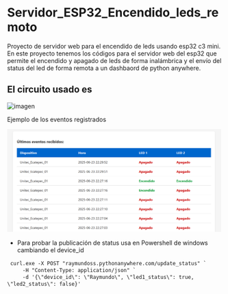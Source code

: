 # Servidor_ESP32_Encendido_leds_remoto
 Proyecto de servidor web para el encendido de leds usando esp32 c3 mini. En este proyecto tenemos los códigos para el servidor web del esp32 que permite el encendido y apagado de leds de forma inalámbrica y el envío del status del led de forma remota a un dashbaord de python anywhere.

 El circuito usado es 
 - 
 ![imagen](https://github.com/user-attachments/assets/fea6dd00-2568-45e3-9b3d-257bab78ae82)

 Ejemplo de los eventos registrados
 
<img src="https://github.com/raymundosoto/Servidor_ESP32_Encendido_leds_remoto/blob/main/image.png" width="500 height= 400">

- Para probar la publicación de status usa en Powershell de windows cambiando el device_id
```
 curl.exe -X POST "raymundoss.pythonanywhere.com/update_status" `
     -H "Content-Type: application/json" `
     -d '{\"device_id\": \"Raymundo\", \"led1_status\": true, \"led2_status\": false}'
```


